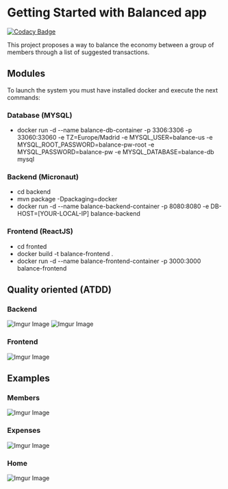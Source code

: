 # Getting Started with Balanced app

[![Codacy Badge](https://api.codacy.com/project/badge/Grade/65df002a0cf3408396e615aa61c855c3)](https://app.codacy.com/gh/wcosmedlr/balance?utm_source=github.com&utm_medium=referral&utm_content=wcosmedlr/balance&utm_campaign=Badge_Grade_Settings)


This project proposes a way to balance the economy between a group of members through a list of suggested transactions.

## Modules

To launch the system you must have installed docker and execute the next commands:

### Database (MYSQL)

- docker run -d --name balance-db-container -p 3306:3306 -p 33060:33060 -e TZ=Europe/Madrid -e MYSQL_USER=balance-us -e MYSQL_ROOT_PASSWORD=balance-pw-root -e MYSQL_PASSWORD=balance-pw -e MYSQL_DATABASE=balance-db mysql

### Backend (Micronaut)

- cd backend
- mvn package -Dpackaging=docker
- docker run -d --name balance-backend-container -p 8080:8080 -e DB-HOST=[YOUR-LOCAL-IP] balance-backend

### Frontend (ReactJS)

- cd fronted
- docker build -t balance-frontend .
- docker run -d --name balance-frontend-container -p 3000:3000 balance-frontend

## Quality oriented (ATDD)

### Backend
![Imgur Image](https://imgur.com/AqxXG5r.jpg)
![Imgur Image](https://imgur.com/pbZRT76.jpg)

### Frontend
![Imgur Image](https://imgur.com/Ovh6nVg.jpg)

## Examples

### Members
![Imgur Image](https://imgur.com/kcsaU1B.jpg)

### Expenses
![Imgur Image](https://imgur.com/rhJSJ2L.jpg)

### Home
![Imgur Image](https://imgur.com/PsPJzq9.jpg)
